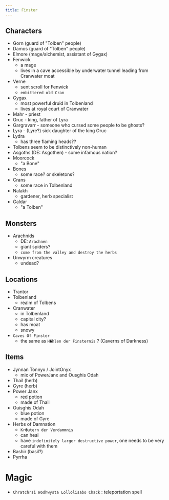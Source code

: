 ```yaml
---
title: Finster
---
```


## Characters
- Gorn (guard of "Tolben" people)
- Damos (guard of "Tolben" people)
- Elmore (mage/alchemist, assistant of Gygax)
- Fenwick
  - a mage
  - lives in a cave accessible by underwater tunnel leading from Cranwater moat
- Verne
  - sent scroll for Fenwick
  - `embittered old Cran`
- Gygax
  - most powerful druid in Tolbenland
  - lives at royal court of Cranwater
- Mahr - priest
- Oruc - king, father of Lyra
- Gargravarr - someone who cursed some people to be ghosts?
- Lyra - (Lyre?) sick daughter of the king Oruc
- Lydra
  - has three flaming heads??
- Tolbens seem to be distinctively non-human
- Asgoths (DE: Asgothen) - some infamous nation?
- Moorcock
  - "a Bone"
- Bones
  - some race? or skeletons?
- Crans
  - some race in Tolbenland
- Nalakh
  - gardener, herb specialist
- Galdar
  - "a Tolben"

## Monsters
- Arachnids
  - DE: `Arachnen`
  - giant spiders?
  - `come from the valley and destroy the herbs`
- Unwyrm creatures
  - undead?

## Locations
- Trantor
- Tolbenland
  - realm of Tolbens
- Cranwater
  - in Tolbenland
  - capital city?
  - has moat
  - snowy
- `Caves Of Finster`
  - the same as `H�hlen der Finsternis` ? (Caverns of Darkness)

## Items
- Jynnan Tonnyx / JointOnyx
  - mix of PowerJanx and Ousghis Odah
- Thail (herb)
- Gyre (herb)
- Power Janx
  - red potion
  - made of Thail
- Ouisghis Odah
  - blue potion
  - made of Gyre
- Herbs of Damnation
  - `Kr�utern der Verdammnis`
  - can heal
  - have `indefinitely larger destructive power`, one needs to be very careful with them
- Bashir (basil?)
- Pyrrha

# Magic
- `Chratchrsi Wodhwysta Lollolisabo Chack` : teleportation spell
